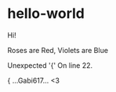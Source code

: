 # hello-world

Hi!

Roses are Red,
Violets are Blue

Unexpected '{'
On line 22.












{ ...Gabi617... <3
